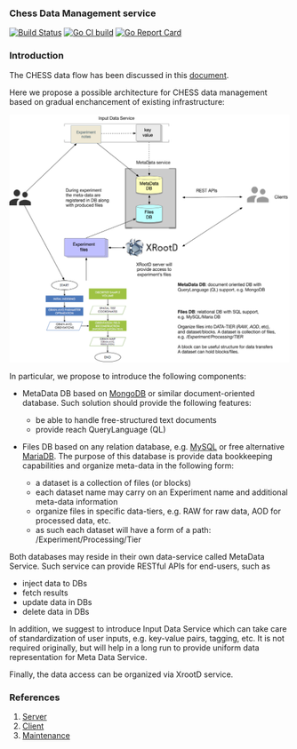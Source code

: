 ### Chess Data Management service

[![Build Status](https://travis-ci.org/vkuznet/ChessDataManagement.svg?branch=master)](https://travis-ci.org/vkuznet/ChessDataManagement)
[![Go CI build](https://github.com/vkuznet/ChessDataManagement/actions/workflows/go-ci.yml/badge.svg)](https://github.com/vkuznet/ChessDataManagement/actions/workflows/go-ci.yml)
[![Go Report Card](https://goreportcard.com/badge/github.com/vkuznet/ChessDataManagement)](https://goreportcard.com/report/github.com/vkuznet/ChessDataManagement)

### Introduction

The CHESS data flow has been discussed in this
[document](https://paper.dropbox.com/doc/HEXRD-combined-far-field-and-near-field-data-flow--Af62eKuTFDYbcbx~6Ncl4YTWAg-V4SAqod7NW6BvV6kYyTy2).

Here we propose a possible architecture for CHESS data management
based on gradual enchancement of existing infrastructure:

![ChessDataManagement](doc/images/ChessDataManagement.png)

In particular, we propose to introduce the following components:
- MetaData DB based on [MongoDB](https://www.mongodb.com) or similar
document-oriented database. Such solution should provide the following
features:
  - be able to handle free-structured text documents
  - provide reach QueryLanguage (QL)

- Files DB based on any relation database, e.g. [MySQL](https://www.mysql.com)
or free alternative [MariaDB](https://mariadb.com). The purpose of this
database is provide data bookkeeping capabilities and organize
meta-data in the following form:
  - a dataset is a collection of files (or blocks)
  - each dataset name may carry on an Experiment name and additional
  meta-data information
  - organize files in specific data-tiers, e.g. RAW for raw data,
  AOD for processed data, etc.
  - as such each dataset will have a form of a path:
    /Experiment/Processing/Tier

Both databases may reside in their own data-service called MetaData Service.
Such service can provide RESTful APIs for end-users, such as
- inject data to DBs
- fetch results
- update data in DBs
- delete data in DBs

In addition, we suggest to introduce Input Data Service which can
take care of standardization of user inputs, e.g. key-value pairs, tagging,
etc. It is not required originally, but will help in a long run to
provide uniform data representation for Meta Data Service.

Finally, the data access can be organized via XrootD service.

### References

1. [Server](web/README.md)
2. [Client](client/README.md)
3. [Maintenance](Maintenance.md)
